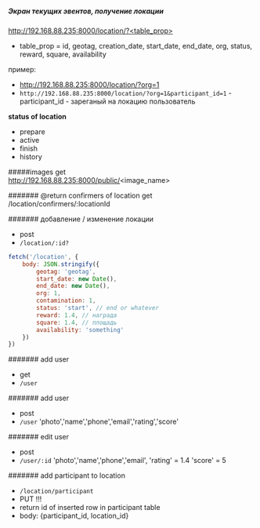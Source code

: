 ##### Экран текущих эвентов, получение локации
http://192.168.88.235:8000/location/?<table_prop>
- table_prop = id, geotag, creation_date, start_date, end_date, org, status, reward, square, availability

пример:

- http://192.168.88.235:8000/location/?org=1
- `http://192.168.88.235:8000/location/?org=1&participant_id=1` - participant_id - зареганый на локацию пользователь

<b>status of location</b>
- prepare
- active
- finish
- history

#####images
get<br>
http://192.168.88.235:8000/public/<image_name> 



####### @return confirmers of location
get<br>
/location/confirmers/:locationId

####### добавление / изменение локации 
- post
- `/location/:id?`

```js
fetch('/location', {
    body: JSON.stringify({
        geotag: 'geotag',
        start_date: new Date(),
        end_date: new Date(),
        org: 1,
        contamination: 1,
        status: 'start', // end or whatever
        reward: 1.4, // награда
        square: 1.4, // площадь
        availability: 'something'
    })
})

```


####### add user
- get
- `/user`

####### add user
- post
- `/user`
'photo','name','phone','email','rating','score'

####### edit user
- post
- `/user/:id`
'photo','name','phone','email',
'rating' = 1.4
'score' = 5

####### add participant to location
- `/location/participant`
- PUT !!!
- return id of inserted row in participant table
- body: {participant_id, location_id}